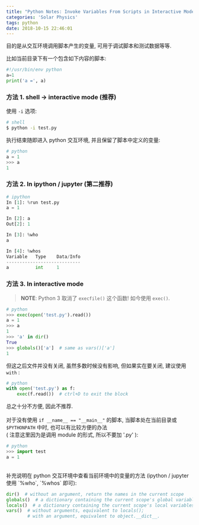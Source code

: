 ```yaml
---
title: "Python Notes: Invoke Variables From Scripts in Interactive Mode"
categories: 'Solar Physics'
tags: python
date: 2018-10-15 22:46:01
---
```


目的是从交互环境调用脚本产生的变量, 可用于调试脚本和测试数据等等.

比如当前目录下有一个包含如下内容的脚本:

``` python
#!/usr/bin/env python
a=1
print('a =', a)
```
<!-- more -->

### 方法 1. shell -> interactive mode (推荐)

使用 `-i` 选项:

```bash
# shell
$ python -i test.py
```

执行结束随即进入 python 交互环境, 并且保留了脚本中定义的变量:

```python
# python
a = 1
>>> a
1
```

### 方法 2. In ipython / jupyter (第二推荐)

```python
# ipython
In [1]: %run test.py
a = 1

In [2]: a
Out[2]: 1

In [3]: %who
a

In [4]: %whos
Variable   Type    Data/Info
----------------------------
a          int     1
```

### 方法 3. In interactive mode

> **NOTE**: Python 3 取消了 `execfile()` 这个函数! 如今使用 `exec()`.

```python
# python
>>> exec(open('test.py').read())
a = 1
>>> a
1
>>> 'a' in dir()
True
>>> globals()['a']  # same as vars()['a']
1
```

但这之后文件并没有关闭, 虽然多数时候没有影响, 但如果实在要关闭, 建议使用 `with` :

```python
# python
with open('test.py') as f:
    exec(f.read())  # ctrl+D to exit the block
```

总之十分不方便, 因此不推荐.
<br><br>
对于没有使用 `if __name__ == "__main__"` 的脚本, 当脚本处在当前目录或 `$PYTHONPATH` 中时, 也可以有比较方便的办法<br>(
注意这里因为是调用 module 的形式, 所以不要加 '.py' ):

```python
# python
>>> import test
a = 1
```

<br>
补充说明在 python 交互环境中查看当前环境中的变量的方法 (ipython / jupyter 使用 `%who`, `%whos` 即可):

```python
dir()  # without an argument, return the names in the current scope
globals()  # a dictionary containing the current scope's global variables
locals()  # a dictionary containing the current scope's local variables
vars()  # without arguments, equivalent to locals();
        # with an argument, equivalent to object.__dict__.
```
